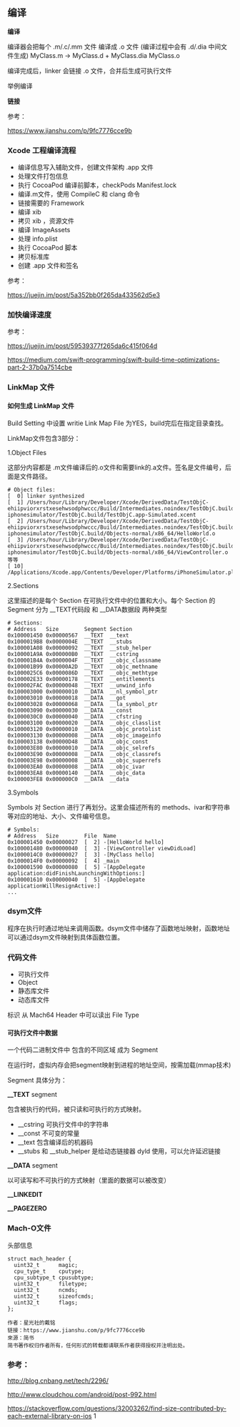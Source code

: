 ## 编译

**编译**

编译器会把每个 .m/.c/.mm 文件 编译成 .o 文件 (编译过程中会有 .d/.dia 中间文件生成)
MyClass.m -> MyClass.d + MyClass.dia  MyClass.o

编译完成后，linker 会链接 .o 文件，合并后生成可执行文件

举例编译 

**链接**



参考：

https://www.jianshu.com/p/9fc7776cce9b

### Xcode 工程编译流程

* 编译信息写入辅助文件，创建文件架构 .app 文件
* 处理文件打包信息
* 执行 CocoaPod 编译前脚本，checkPods Manifest.lock
* 编译.m文件，使用 CompileC 和 clang 命令
* 链接需要的 Framework
* 编译 xib
* 拷贝 xib ，资源文件
* 编译 ImageAssets
* 处理 info.plist
* 执行 CocoaPod 脚本
* 拷贝标准库
* 创建 .app 文件和签名

参考：

https://juejin.im/post/5a352bb0f265da433562d5e3

### 加快编译速度

参考：

https://juejin.im/post/59539377f265da6c415f064d

https://medium.com/swift-programming/swift-build-time-optimizations-part-2-37b0a7514cbe


### LinkMap 文件

#### 如何生成 LinkMap 文件

Build Setting 中设置 writie Link Map File 为YES，build完后在指定目录查找。

LinkMap文件包含3部分：

1.Object Files

这部分内容都是 .m文件编译后的.o文件和需要link的.a文件。签名是文件编号，后面是文件路径。

```
# Object files:
[  0] linker synthesized
[  1] /Users/hour/Library/Developer/Xcode/DerivedData/TestObjC-ehiipviorxrstxesehwsodphwccc/Build/Intermediates.noindex/TestObjC.build/Debug-iphonesimulator/TestObjC.build/TestObjC.app-Simulated.xcent
[  2] /Users/hour/Library/Developer/Xcode/DerivedData/TestObjC-ehiipviorxrstxesehwsodphwccc/Build/Intermediates.noindex/TestObjC.build/Debug-iphonesimulator/TestObjC.build/Objects-normal/x86_64/HelloWorld.o
[  3] /Users/hour/Library/Developer/Xcode/DerivedData/TestObjC-ehiipviorxrstxesehwsodphwccc/Build/Intermediates.noindex/TestObjC.build/Debug-iphonesimulator/TestObjC.build/Objects-normal/x86_64/ViewController.o
等等
[ 10] /Applications/Xcode.app/Contents/Developer/Platforms/iPhoneSimulator.platform/Developer/SDKs/iPhoneSimulator12.1.sdk/System/Library/Frameworks//UIKit.framework/UIKit.tbd
```

2.Sections 

这里描述的是每个 Section 在可执行文件中的位置和大小。每个 Section 的 Segment 分为 __TEXT代码段 和 __DATA数据段 两种类型

```
# Sections:
# Address	Size    	Segment	Section
0x100001450	0x00000567	__TEXT	__text
0x1000019B8	0x0000004E	__TEXT	__stubs
0x100001A08	0x00000092	__TEXT	__stub_helper
0x100001A9A	0x000000B0	__TEXT	__cstring
0x100001B4A	0x0000004F	__TEXT	__objc_classname
0x100001B99	0x00000A2D	__TEXT	__objc_methname
0x1000025C6	0x0000086D	__TEXT	__objc_methtype
0x100002E33	0x00000178	__TEXT	__entitlements
0x100002FAC	0x00000048	__TEXT	__unwind_info
0x100003000	0x00000010	__DATA	__nl_symbol_ptr
0x100003010	0x00000018	__DATA	__got
0x100003028	0x00000068	__DATA	__la_symbol_ptr
0x100003090	0x00000030	__DATA	__const
0x1000030C0	0x00000040	__DATA	__cfstring
0x100003100	0x00000020	__DATA	__objc_classlist
0x100003120	0x00000010	__DATA	__objc_protolist
0x100003130	0x00000008	__DATA	__objc_imageinfo
0x100003138	0x00000D48	__DATA	__objc_const
0x100003E80	0x00000010	__DATA	__objc_selrefs
0x100003E90	0x00000008	__DATA	__objc_classrefs
0x100003E98	0x00000008	__DATA	__objc_superrefs
0x100003EA0	0x00000008	__DATA	__objc_ivar
0x100003EA8	0x00000140	__DATA	__objc_data
0x100003FE8	0x000000C0	__DATA	__data
```

3.Symbols 

Symbols 对 Section 进行了再划分。这里会描述所有的 methods、ivar和字符串等对应的地址、大小、文件编号信息。

```
# Symbols:
# Address	Size    	File  Name
0x100001450	0x00000027	[  2] -[HelloWorld hello]
0x100001480	0x00000040	[  3] -[ViewController viewDidLoad]
0x1000014C0	0x00000027	[  3] -[MyClass hello]
0x1000014F0	0x00000092	[  4] _main
0x100001590	0x00000080	[  5] -[AppDelegate application:didFinishLaunchingWithOptions:]
0x100001610	0x00000040	[  5] -[AppDelegate applicationWillResignActive:]
...
```


### dsym文件

程序在执行时通过地址来调用函数。dsym文件中储存了函数地址映射，函数地址可以通过dsym文件映射到具体函数位置。

### 代码文件

- 可执行文件
- Object
- 静态库文件
- 动态库文件

标识 从 Mach64 Header 中可以读出 File Type

#### 可执行文件中数据

一个代码二进制文件中 包含的不同区域 成为 Segment

在运行时，虚拟内存会把segment映射到进程的地址空间，按需加载(mmap技术)

Segment 具体分为：

**__TEXT** segment

包含被执行的代码，被只读和可执行的方式映射。

- __cstring 可执行文件中的字符串
- __const 不可变的常量
- __text  包含编译后的机器码
- __stubs 和 __stub_helper 是给动态链接器 dyld 使用，可以允许延迟链接

**__DATA** segment

以可读写和不可执行的方式映射（里面的数据可以被改变）


**__LINKEDIT**


**__PAGEZERO**


### Mach-O文件

头部信息
```
struct mach_header {
  uint32_t      magic;
  cpu_type_t    cputype;
  cpu_subtype_t cpusubtype;
  uint32_t      filetype;
  uint32_t      ncmds;
  uint32_t      sizeofcmds;
  uint32_t      flags;
};

作者：星光社的戴铭
链接：https://www.jianshu.com/p/9fc7776cce9b
來源：简书
简书著作权归作者所有，任何形式的转载都请联系作者获得授权并注明出处。
```


### 参考：
http://blog.cnbang.net/tech/2296/

http://www.cloudchou.com/android/post-992.html

https://stackoverflow.com/questions/32003262/find-size-contributed-by-each-external-library-on-ios
1